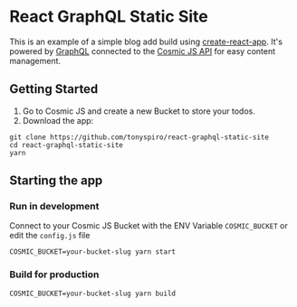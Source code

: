 # React GraphQL Static Site
This is an example of a simple blog add build using [create-react-app](https://github.com/facebookincubator/create-react-app). It's powered by [GraphQL](http://graphql.org/) connected to the [Cosmic JS API](https://cosmicjs.com/) for easy content management.

## Getting Started
1. Go to Cosmic JS and create a new Bucket to store your todos.
2. Download the app:
```
git clone https://github.com/tonyspiro/react-graphql-static-site
cd react-graphql-static-site
yarn
```
## Starting the app
### Run in development
Connect to your Cosmic JS Bucket with the ENV Variable `COSMIC_BUCKET` or edit the `config.js` file
```
COSMIC_BUCKET=your-bucket-slug yarn start
```
### Build for production
```
COSMIC_BUCKET=your-bucket-slug yarn build
```
